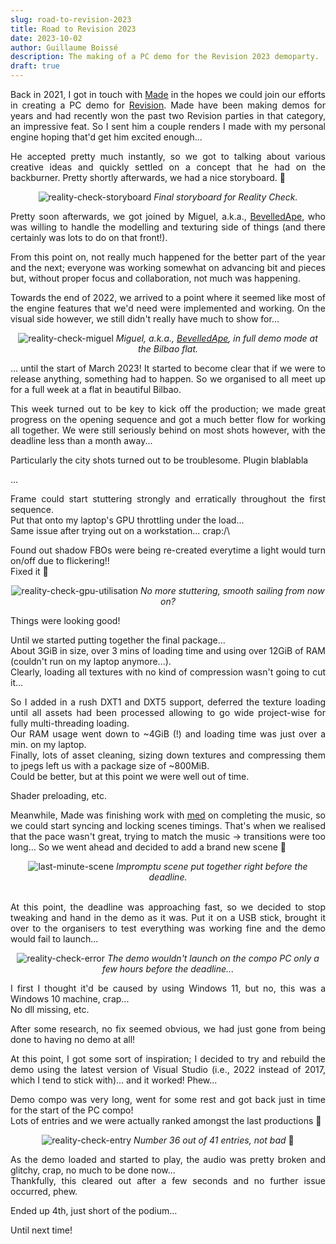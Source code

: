 ```yaml
---
slug: road-to-revision-2023
title: Road to Revision 2023
date: 2023-10-02
author: Guillaume Boissé
description: The making of a PC demo for the Revision 2023 demoparty.
draft: true
---
```


<div style="text-align: justify">

Back in 2021, I got in touch with [Made](https://www.pouet.net/user.php?who=98709) in the hopes we could join our efforts in creating a PC demo for [Revision](https://2023.revision-party.net/).
Made have been making demos for years and had recently won the past two Revision parties in that category, an impressive feat.
So I sent him a couple renders I made with my personal engine hoping that'd get him excited enough...

<!--I had started turning my personal graphics engine into a "demoengine" about two years earlier with the aim of releasing demoscene productions.-->

<!--
Got in touch with Made who had won the last two revisions in hope that...\
Positive reaction :slightly_smiling_face: and he soon proposed some concept idea.
-->

He accepted pretty much instantly, so we got to talking about various creative ideas and quickly settled on a concept that he had on the backburner.
Pretty shortly afterwards, we had a nice storyboard. :slightly_smiling_face:

<!--He soon came up with some concept ideas and after some initial discussions, we settled on one.
We soon had a storyboard ready...-->

<div style="text-align: center;">

![reality-check-storyboard](/reality-check-storyboard.png)
*Final storyboard for Reality Check.*

</div>

Pretty soon afterwards, we got joined by Miguel, a.k.a., [BevelledApe](https://www.pouet.net/user.php?who=106515), who was willing to handle the modelling and texturing side of things (and there certainly was lots to do on that front!).

From this point on, not really much happened for the better part of the year and the next; everyone was working somewhat on advancing bit and pieces but, without proper focus and collaboration, not much was happening.

Towards the end of 2022, we arrived to a point where it seemed like most of the engine features that we'd need were implemented and working.
On the visual side however, we still didn't really have much to show for...

<!--It became clear blablabla, so in March 2023 we organised a trip to Bilbao, got a lot done, and got a good working/collaboration rythm.-->

<div style="text-align: center;">

![reality-check-miguel](/reality-check-miguel.jpg)
*Miguel, a.k.a., [BevelledApe](https://www.pouet.net/user.php?who=106515), in full demo mode at the Bilbao flat.*

</div>

... until the start of March 2023!
It started to become clear that if we were to release anything, something had to happen.
So we organised to all meet up for a full week at a flat in beautiful Bilbao.

This week turned out to be key to kick off the production; we made great progress on the opening sequence and got a much better flow for working all together.
We were still seriously behind on most shots however, with the deadline less than a month away...

Particularly the city shots turned out to be troublesome.
Plugin blablabla

...

Frame could start stuttering strongly and erratically throughout the first sequence.\
Put that onto my laptop's GPU throttling under the load...\
Same issue after trying out on a workstation... crap:/\

Found out shadow FBOs were being re-created everytime a light would turn on/off due to flickering!!\
Fixed it :slightly_smiling_face:

<div style="text-align: center;">

![reality-check-gpu-utilisation](/reality-check-gpu-utilisation.jpg)
*No more stuttering, smooth sailing from now on?*

</div>

Things were looking good!

Until we started putting together the final package...\
About 3GiB in size, over 3 mins of loading time and using over 12GiB of RAM (couldn't run on my laptop anymore...).\
Clearly, loading all textures with no kind of compression wasn't going to cut it...

So I added in a rush DXT1 and DXT5 support, deferred the texture loading until all assets had been processed allowing to go wide project-wise for fully multi-threading loading.\
Our RAM usage went down to ~4GiB (!) and loading time was just over a min. on my laptop.\
Finally, lots of asset cleaning, sizing down textures and compressing them to jpegs left us with a package size of ~800MiB.\
Could be better, but at this point we were well out of time.

Shader preloading, etc.

Meanwhile, Made was finishing work with [med](https://www.pouet.net/user.php?who=288) on completing the music, so we could start syncing and locking scenes timings.
That's when we realised that the pace wasn't great, trying to match the music -> transitions were too long...
So we went ahead and decided to add a brand new scene :slightly_smiling_face:

<div style="text-align: center;">

![last-minute-scene](/last-minute-scene.jpg)
*Impromptu scene put together right before the deadline.*

</div>

\
At this point, the deadline was approaching fast, so we decided to stop tweaking and hand in the demo as it was.
Put it on a USB stick, brought it over to the organisers to test everything was working fine and the demo would fail to launch...

<div style="text-align: center;">

![reality-check-error](/reality-check-error.jpg)
*The demo wouldn't launch on the compo PC only a few hours before the deadline...*

</div>

I first I thought it'd be caused by using Windows 11, but no, this was a Windows 10 machine, crap...\
No dll missing, etc.

After some research, no fix seemed obvious, we had just gone from being done to having no demo at all!

At this point, I got some sort of inspiration;
I decided to try and rebuild the demo using the latest version of Visual Studio (i.e., 2022 instead of 2017, which I tend to stick with)... and it worked!
Phew...
<!--the magic happened, the demo loaded fine and played all the way through with no issue!-->

Demo compo was very long, went for some rest and got back just in time for the start of the PC compo!\
Lots of entries and we were actually ranked amongst the last productions :slightly_smiling_face:

<div style="text-align: center;">

![reality-check-entry](/reality-check-entry.jpg)
*Number 36 out of 41 entries, not bad* :slightly_smiling_face:

</div>

As the demo loaded and started to play, the audio was pretty broken and glitchy, crap, no much to be done now...\
Thankfully, this cleared out after a few seconds and no further issue occurred, phew.

Ended up 4th, just short of the podium...

Until next time!

</div>
